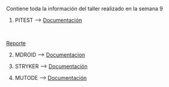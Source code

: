 
Contiene toda la información del taller realizado en la semana 9

1. PITEST --> <a target="_blank" href="https://github.com/remedrano/talleresPruebas/tree/master/Taller9/pitest" > Documentación </a>

<br>

<a target="_blank" href="https://github.com/remedrano/talleresPruebas/tree/master/Taller9/pitest/pitest.png" > Reporte </a>

2. MDROID --> <a target="_blank" href="http://htmlpreview.github.io?https://github.com/remedrano/talleresPruebas/blob/master/Taller9/mdroid" > Documentacion </a>

3. STRYKER --> <a href="https://github.com/remedrano/talleresPruebas/tree/master/Taller9/stryker" target="_blank"> Documentación </a>

4. MUTODE --> <a href="https://github.com/remedrano/talleresPruebas/tree/master/Taller9/mutode" target="_blank"> Documentación </a>
